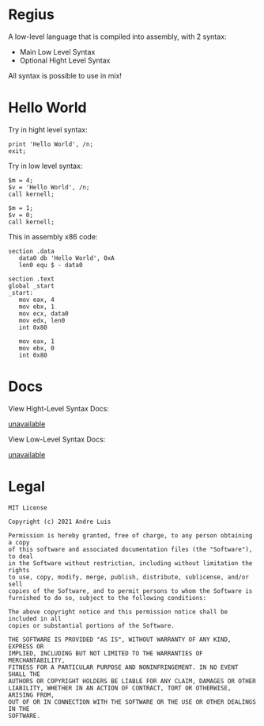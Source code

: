 # Regius
 A low-level language that is compiled into assembly, with 2 syntax:

 - Main Low Level Syntax
 - Optional Hight Level Syntax
 
 All syntax is possible to use in mix!

# Hello World
 Try in hight level syntax:

 ```
print 'Hello World', /n;
exit;
 ```

 Try in low level syntax:
 
 ```
$m = 4;
$v = 'Hello World', /n;
call kernell;

$m = 1;
$v = 0;
call kernell;
 ```

 This in assembly x86 code:

 ```
section .data
    data0 db 'Hello World', 0xA
    len0 equ $ - data0

section .text
global _start
_start:
    mov eax, 4
    mov ebx, 1
    mov ecx, data0
    mov edx, len0
    int 0x80

    mov eax, 1
    mov ebx, 0
    int 0x80
 ```

# Docs

 View Hight-Level Syntax Docs:
 
 [unavailable]()

 View Low-Level Syntax Docs:

 [unavailable]()

# Legal

    MIT License

    Copyright (c) 2021 Andre Luis

    Permission is hereby granted, free of charge, to any person obtaining a copy
    of this software and associated documentation files (the "Software"), to deal
    in the Software without restriction, including without limitation the rights
    to use, copy, modify, merge, publish, distribute, sublicense, and/or sell
    copies of the Software, and to permit persons to whom the Software is
    furnished to do so, subject to the following conditions:

    The above copyright notice and this permission notice shall be included in all
    copies or substantial portions of the Software.

    THE SOFTWARE IS PROVIDED "AS IS", WITHOUT WARRANTY OF ANY KIND, EXPRESS OR
    IMPLIED, INCLUDING BUT NOT LIMITED TO THE WARRANTIES OF MERCHANTABILITY,
    FITNESS FOR A PARTICULAR PURPOSE AND NONINFRINGEMENT. IN NO EVENT SHALL THE
    AUTHORS OR COPYRIGHT HOLDERS BE LIABLE FOR ANY CLAIM, DAMAGES OR OTHER
    LIABILITY, WHETHER IN AN ACTION OF CONTRACT, TORT OR OTHERWISE, ARISING FROM,
    OUT OF OR IN CONNECTION WITH THE SOFTWARE OR THE USE OR OTHER DEALINGS IN THE
    SOFTWARE.

